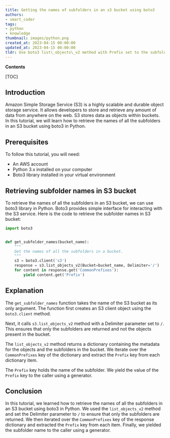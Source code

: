 ```yaml
---
title: Getting the names of subfolders in an s3 bucket using boto3
authors:
- smart_coder
tags:
- python
- knowledge
thumbnail: images/python.png
created_at: 2023-04-15 00:00:00
updated_at: 2023-04-15 00:00:00
tldr: Use boto3 list\_objects\_v2 method with Prefix set to the subfolder path to retrieve subfolder names in S3 bucket.
---
```


**Contents**

[TOC]

## Introduction
Amazon Simple Storage Service (S3) is a highly scalable and durable object storage service. It allows developers to store and retrieve any amount of data from anywhere on the web. S3 stores data as objects within buckets. In this tutorial, we will learn how to retrieve the names of all the subfolders in an S3 bucket using boto3 in Python.

## Prerequisites
To follow this tutorial, you will need:

* An AWS account
* Python 3.x installed on your computer
* Boto3 library installed in your virtual environment


## Retrieving subfolder names in S3 bucket
To retrieve the names of all the subfolders in an S3 bucket, we can use boto3 library in Python. Boto3 provides simple interface for interacting with the S3 service. Here is the code to retrieve the subfolder names in S3 bucket:

```python
import boto3


def get_subfolder_names(bucket_name):
    """
    Get the names of all the subfolders in a bucket.
    """
    s3 = boto3.client('s3')
    response = s3.list_objects_v2(Bucket=bucket_name, Delimiter='/')
    for content in response.get('CommonPrefixes'):
        yield content.get('Prefix')
```

## Explanation
The `get_subfolder_names` function takes the name of the S3 bucket as its only argument. The function first creates an S3 client object using the `boto3.client` method. 

Next, it calls `s3.list_objects_v2` method with a Delimiter parameter set to `/`. This ensures that only the subfolders are returned and not the objects present in the bucket. 

The `list_objects_v2` method returns a dictionary containing the metadata for the objects and the subfolders in the bucket. We iterate over the `CommonPrefixes` key of the dictionary and extract the `Prefix` key from each dictionary item. 

The `Prefix` key holds the name of the subfolder. We yield the value of the `Prefix` key to the caller using a generator.

## Conclusion
In this tutorial, we learned how to retrieve the names of all the subfolders in an S3 bucket using boto3 in Python. We used the `list_objects_v2` method and set the Delimiter parameter to `/` to ensure that only the subfolders are returned. We then iterated over the `CommonPrefixes` key of the response dictionary and extracted the `Prefix` key from each item. Finally, we yielded the subfolder name to the caller using a generator.
